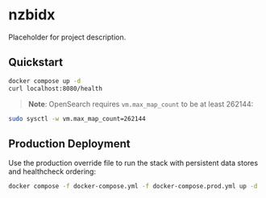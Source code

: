 # nzbidx

Placeholder for project description.

## Quickstart

```bash
docker compose up -d
curl localhost:8080/health
```

> **Note**: OpenSearch requires `vm.max_map_count` to be at least 262144:

```bash
sudo sysctl -w vm.max_map_count=262144
```

## Production Deployment

Use the production override file to run the stack with persistent data stores and healthcheck ordering:

```bash
docker compose -f docker-compose.yml -f docker-compose.prod.yml up -d
```
